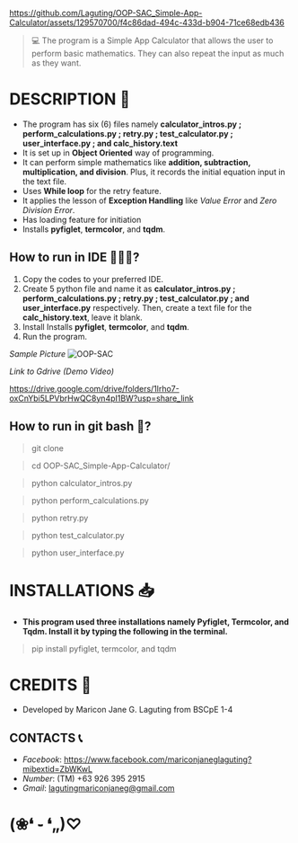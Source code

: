 https://github.com/Laguting/OOP-SAC_Simple-App-Calculator/assets/129570700/f4c86dad-494c-433d-b904-71ce68edb436
> 💻 The program is a Simple App Calculator that allows the user to perform basic mathematics. They can also repeat the input as much as they want.
# DESCRIPTION 📝
- The program has six (6) files namely **calculator_intros.py ; perform_calculations.py ; retry.py ; test_calculator.py ; user_interface.py ; and calc_history.text**
- It is set up in **Object Oriented** way of programming.
- It can perform simple mathematics like **addition, subtraction, multiplication, and division**. Plus, it records the initial equation input in the text file.
- Uses **While loop** for the retry feature.
- It applies the lesson of **Exception Handling** like *Value Error* and *Zero Division Error*.
- Has loading feature for initiation
- Installs **pyfiglet**, **termcolor**, and **tqdm**.
## How to run in IDE 👩🏻‍💻?
1. Copy the codes to your preferred IDE.
2. Create 5 python file and name it as **calculator_intros.py ; perform_calculations.py ; retry.py ; test_calculator.py ; and user_interface.py** respectively. Then, create a text file for the **calc_history.text**, leave it blank.
3. Install Installs **pyfiglet**, **termcolor**, and **tqdm**.
4. Run the program.

*Sample Picture*
![OOP-SAC](https://github.com/Laguting/OOP-SAC_Simple-App-Calculator/assets/129570700/1bcc6ee9-1fc7-4087-a703-ce5c8cf58a45)

*Link to Gdrive (Demo Video)*

https://drive.google.com/drive/folders/1lrho7-oxCnYbi5LPVbrHwQC8yn4pI1BW?usp=share_link

## How to run in git bash 🚀?
> git clone 

> cd OOP-SAC_Simple-App-Calculator/

> python calculator_intros.py

> python perform_calculations.py 

> python retry.py 

> python test_calculator.py 

> python user_interface.py

# INSTALLATIONS 📥
- **This program used three installations namely Pyfiglet, Termcolor, and Tqdm. Install it by typing the following in the terminal.**
> pip install pyfiglet, termcolor, and tqdm

# CREDITS 👩
- Developed by Maricon Jane G. Laguting from BSCpE 1-4
## CONTACTS 📞
- *Facebook*: https://www.facebook.com/mariconjaneglaguting?mibextid=ZbWKwL
- *Number*: (TM) +63 926 395 2915
- *Gmail*: lagutingmariconjaneg@gmail.com

# (❀❛ ֊ ❛„)♡
